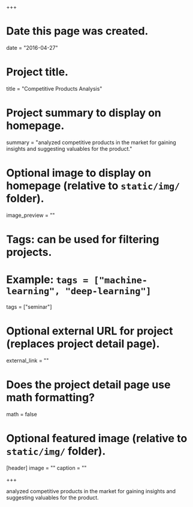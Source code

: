 +++
# Date this page was created.
date = "2016-04-27"

# Project title.
title = "Competitive Products Analysis"

# Project summary to display on homepage.
summary = "analyzed competitive products in the market for gaining insights and suggesting valuables for the product."

# Optional image to display on homepage (relative to `static/img/` folder).
image_preview = ""

# Tags: can be used for filtering projects.
# Example: `tags = ["machine-learning", "deep-learning"]`
tags = ["seminar"]

# Optional external URL for project (replaces project detail page).
external_link = ""

# Does the project detail page use math formatting?
math = false

# Optional featured image (relative to `static/img/` folder).
[header]
image = ""
caption = ""

+++

analyzed competitive products in the market for gaining insights and suggesting valuables for the product.
